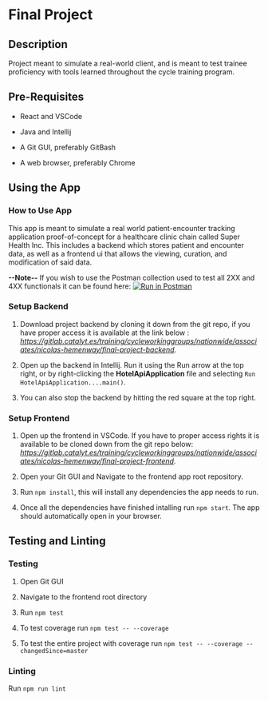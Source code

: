 # Final Project

## Description

Project meant to simulate a real-world client, and is meant to test trainee proficiency with tools learned throughout the cycle training program.

## Pre-Requisites

- React and VSCode

- Java and Intellij

- A Git GUI, preferably GitBash

- A web browser, preferably Chrome


## Using the App

### How to Use App

This app is meant to simulate a real world patient-encounter tracking application proof-of-concept for a healthcare clinic chain called Super Health Inc. This includes a backend which stores patient and encounter data, as well as a frontend ui that allows the viewing, curation, and modification of said data.

**--Note--** If you wish to use the Postman collection used to test all 2XX and 4XX functionals it can be found here:
[![Run in Postman](https://run.pstmn.io/button.svg)](https://app.getpostman.com/run-collection/d58e35d6cbb3468b7bcc)

### Setup Backend

1. Download project backend by cloning it down from the git repo, if you have proper access it is available at the link below :
*https://gitlab.catalyt.es/training/cycleworkinggroups/nationwide/associates/nicolas-hemenway/final-project-backend*.

2. Open up the backend in Intellij. Run it using the Run arrow at the top right, or by right-clicking the **HotelApiApplication** file and selecting `Run HotelApiApplication....main()`.

3. You can also stop the backend by hitting the red square at the top right.

### Setup Frontend

1. Open up the frontend in VSCode. If you have to proper access rights it is available to be cloned down from the git repo below:
*https://gitlab.catalyt.es/training/cycleworkinggroups/nationwide/associates/nicolas-hemenway/final-project-frontend*.

2. Open your Git GUI and Navigate to the frontend app root repository.

3. Run `npm install`, this will install any dependencies the app needs to run.

4. Once all the dependencies have finished intalling run `npm start`. The app should automatically open in your browser.


## Testing and Linting

### Testing

1. Open Git GUI

2. Navigate to the frontend root directory

3. Run `npm test`

4. To test coverage run `npm test -- --coverage`

5. To test the entire project with coverage run `npm test -- --coverage --changedSince=master`

### Linting

Run `npm run lint`
